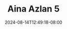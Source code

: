 --- 
title: "Aina Azlan 5"
description: "  bokeh Aina Azlan 5 durasi panjang video full baru"
date: 2024-08-14T12:49:18-08:00
file_code: "xu53kyhcu9d1"
draft: false
cover: "cpx6wslq10nlor3i.jpg"
tags: ["Aina", "Azlan", "bokep-indo", "bokep-viral", "bokep-ig"]
length: 1245
fld_id: "1483110"
foldername: "Aina Azlan"
categories: ["Aina Azlan"]
views: 0
---